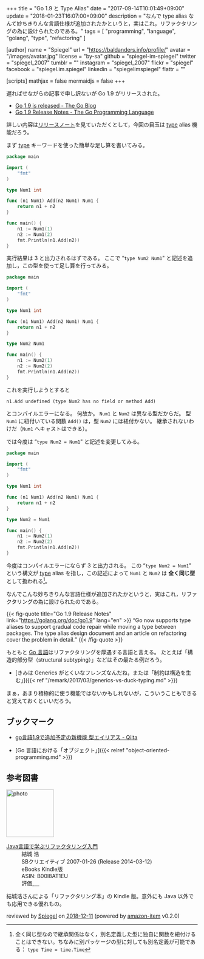 +++
title = "Go 1.9 と Type Alias"
date =  "2017-09-14T10:01:49+09:00"
update = "2018-01-23T16:07:00+09:00"
description = "なんで type alias なんて妙ちきりんな言語仕様が追加されたかというと，実はこれ，リファクタリングの為に設けられたのである。"
tags        = [ "programming", "language", "golang", "type", "refactoring" ]

[author]
  name      = "Spiegel"
  url       = "https://baldanders.info/profile/"
  avatar    = "/images/avatar.jpg"
  license   = "by-sa"
  github    = "spiegel-im-spiegel"
  twitter   = "spiegel_2007"
  tumblr    = ""
  instagram = "spiegel_2007"
  flickr    = "spiegel"
  facebook  = "spiegel.im.spiegel"
  linkedin  = "spiegelimspiegel"
  flattr    = ""

[scripts]
  mathjax = false
  mermaidjs = false
+++

遅ればせながらの記事で申し訳ないが Go 1.9 がリリースされた。

- [Go 1.9 is released - The Go Blog](https://blog.golang.org/go1.9)
- [Go 1.9 Release Notes - The Go Programming Language](https://golang.org/doc/go1.9)

詳しい内容は[リリースノート]を見ていただくとして，今回の目玉は [type] alias 機能だろう。

まず [type] キーワードを使った簡単な足し算を書いてみる。

```go
package main

import (
    "fmt"
)

type Num1 int

func (n1 Num1) Add(n2 Num1) Num1 {
    return n1 + n2
}

func main() {
    n1 := Num1(1)
    n2 := Num1(2)
    fmt.Println(n1.Add(n2))
}
```

実行結果は 3 と出力されるはずである。
ここで “`type Num2 Num1`" と記述を追加し，この型を使って足し算を行ってみる。

```go
package main

import (
    "fmt"
)

type Num1 int

func (n1 Num1) Add(n2 Num1) Num1 {
    return n1 + n2
}

type Num2 Num1

func main() {
    n1 := Num2(1)
    n2 := Num2(2)
    fmt.Println(n1.Add(n2))
}
```

これを実行しようとすると

```text
n1.Add undefined (type Num2 has no field or method Add)
```

とコンパイルエラーになる。
何故か。
`Num1` と `Num2` は異なる型だからだ。
型 `Num1` に紐付いている関数 `Add()` は，型 `Num2` には紐付かない。
継承されないわけだ（`Num1` へキャストはできる）。

では今度は “`type Num2 = Num1`" と記述を変更してみる。

```go
package main

import (
    "fmt"
)

type Num1 int

func (n1 Num1) Add(n2 Num1) Num1 {
    return n1 + n2
}

type Num2 = Num1

func main() {
    n1 := Num2(1)
    n2 := Num2(2)
    fmt.Println(n1.Add(n2))
}
```

今度はコンパイルエラーにならず 3 と出力される。
この “`type Num2 = Num1`" という構文が [type] alias を指し，この記述によって `Num1` と `Num2` は **全く同じ型** として扱われる[^a1]。

[^a1]: 全く同じ型なので継承関係はなく，別名定義した型に独自に関数を紐付けることはできない。ちなみに別パッケージの型に対しても別名定義が可能である： `type Time = time.Time`

なんでこんな妙ちきりんな言語仕様が追加されたかというと，実はこれ，リファクタリングの為に設けられたのである。

{{< fig-quote title="Go 1.9 Release Notes" link="https://golang.org/doc/go1.9" lang="en" >}}
<q>Go now supports type aliases to support gradual code repair while moving a type between packages.
The type alias design document and an article on refactoring cover the problem in detail.</q>
{{< /fig-quote >}}

もともと [Go 言語]はリファクタリングを厚遇する言語と言える。
たとえば「構造的部分型（structural subtyping）」などはその最たる例だろう。

- [きみは Generics がとくいなフレンズなんだね，または「制約は構造を生む」]({{< ref "/remark/2017/03/generics-vs-duck-typing.md" >}})

まぁ，あまり積極的に使う機能ではないかもしれないが，こういうこともできると覚えておくといいだろう。

## ブックマーク

- [go言語1.9で追加予定の新機能 型エイリアス - Qiita](http://qiita.com/weloan/items/8abbb4003cfa1031a9e9)

- [Go 言語における「オブジェクト」]({{< relref "object-oriented-programming.md" >}})

[Go 言語]: https://golang.org/ "The Go Programming Language"
[type]: https://golang.org/ref/spec#Properties_of_types_and_values "Properties of types and values"
[リリースノート]: https://golang.org/doc/go1.9 "Go 1.9 Release Notes - The Go Programming Language"

## 参考図書

<div class="hreview">
  <div class="photo"><a class="item url" href="https://www.amazon.co.jp/Java%E8%A8%80%E8%AA%9E%E3%81%A7%E5%AD%A6%E3%81%B6%E3%83%AA%E3%83%95%E3%82%A1%E3%82%AF%E3%82%BF%E3%83%AA%E3%83%B3%E3%82%B0%E5%85%A5%E9%96%80-%E7%B5%90%E5%9F%8E-%E6%B5%A9-ebook/dp/B00I8AT1EU?SubscriptionId=AKIAJYVUJ3DMTLAECTHA&tag=baldandersinf-22&linkCode=xm2&camp=2025&creative=165953&creativeASIN=B00I8AT1EU"><img src="https://images-fe.ssl-images-amazon.com/images/I/41GPVATQiZL._SL160_.jpg" width="125" alt="photo"></a></div>
  <dl class="fn">
    <dt><a href="https://www.amazon.co.jp/Java%E8%A8%80%E8%AA%9E%E3%81%A7%E5%AD%A6%E3%81%B6%E3%83%AA%E3%83%95%E3%82%A1%E3%82%AF%E3%82%BF%E3%83%AA%E3%83%B3%E3%82%B0%E5%85%A5%E9%96%80-%E7%B5%90%E5%9F%8E-%E6%B5%A9-ebook/dp/B00I8AT1EU?SubscriptionId=AKIAJYVUJ3DMTLAECTHA&tag=baldandersinf-22&linkCode=xm2&camp=2025&creative=165953&creativeASIN=B00I8AT1EU">Java言語で学ぶリファクタリング入門</a></dt>
	<dd>結城 浩</dd>
    <dd>SBクリエイティブ 2007-01-26 (Release 2014-03-12)</dd>
    <dd>eBooks Kindle版</dd>
    <dd>ASIN: B00I8AT1EU</dd>
    <dd>評価<abbr class="rating fa-sm" title="5">&nbsp;<i class="fas fa-star"></i>&nbsp;<i class="fas fa-star"></i>&nbsp;<i class="fas fa-star"></i>&nbsp;<i class="fas fa-star"></i>&nbsp;<i class="fas fa-star"></i></abbr></dd>
  </dl>
  <p class="description">結城浩さんによる「リファクタリング本」の Kindle 版。意外にも Java 以外でも応用できる優れもの。</p>
  <p class="powered-by" >reviewed by <a href='#maker' class='reviewer'>Spiegel</a> on <abbr class="dtreviewed" title="2018-12-11">2018-12-11</abbr> (powered by <a href="https://github.com/spiegel-im-spiegel/amazon-item" >amazon-item</a> v0.2.0)</p>
</div>
